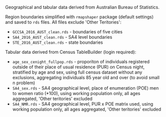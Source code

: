 Geographical and tabular data derived from Australian Bureau of Statistics.

Region boundaries simplified with `rmapshaper` package (default settings) and saved to `rds` files. All files exclude 'Other Teritories':

- `GCCSA_2016_AUST_clean.rds`	- boundaries of five cities
- `SA4_2016_AUST_clean.rds`	- SA4 level boundaries
- `STE_2016_AUST_clean.rds`	- state boundaries

Tabular data derived from Census TableBuilder (login required):

- `age_sex_cenight_fullpop.rds` - proporiton of individuals registered outside of their place of usual residence (PUR) on Census night, stratified by age and sex, using full census dataset without any exclusions, aggregating individuals 85 year old and over (to avoid small n problem)
- `SA4_sex.rds` - SA4 geographical level, place of enumeration (POE) men to women ratio (*100), using working population only, all ages aggregated, 'Other teritories' excluded
- `SA4_NMR.rds` - SA4 geographical level, PUR x POE matrix used, using working population only, all ages aggregated, 'Other teritories' excluded

